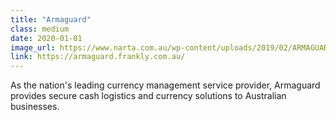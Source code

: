 ```yaml
---
title: "Armaguard"
class: medium
date: 2020-01-01
image_url: https://www.narta.com.au/wp-content/uploads/2019/02/ARMAGUARD-LOGO-NARTA.png
link: https://armaguard.frankly.com.au/
---
```

As the nation's leading currency management service provider, Armaguard provides secure cash logistics and currency solutions to Australian businesses.